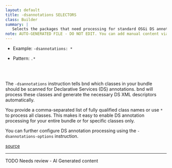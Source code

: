 ```yaml
---
layout: default
title: -dsannotations SELECTORS
class: Builder
summary: |
   Selects the packages that need processing for standard OSGi DS annotations.
note: AUTO-GENERATED FILE - DO NOT EDIT. You can add manual content via same filename in ext folder. 
---
```


- Example: `-dsannotations: *`

- Pattern: `.*`

<!-- Manual content from: ext/dsannotations.md --><br /><br />

The `-dsannotations` instruction tells bnd which classes in your bundle should be scanned for Declarative Services (DS) annotations. bnd will process these classes and generate the necessary DS XML descriptors automatically.

You provide a comma-separated list of fully qualified class names or use `*` to process all classes. This makes it easy to enable DS annotation processing for your entire bundle or for specific classes only.

You can further configure DS annotation processing using the `-dsannotations-options` instruction.

[source](https://github.com/bndtools/bnd/blob/master/biz.aQute.bndlib/src/aQute/bnd/component/DSAnnotations.java)

<hr />
TODO Needs review - AI Generated content
